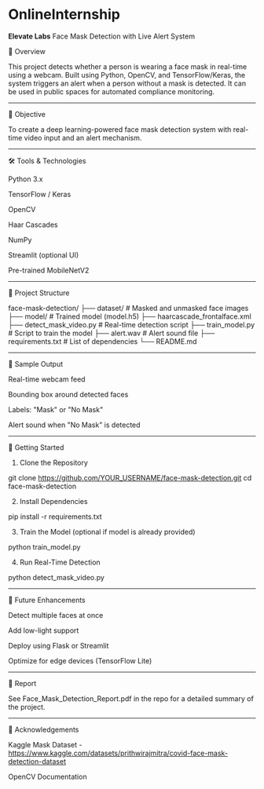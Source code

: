 # OnlineInternship
<b>Elevate Labs</b>
Face Mask Detection with Live Alert System

📌 Overview

This project detects whether a person is wearing a face mask in real-time using a webcam. Built using Python, OpenCV, and TensorFlow/Keras, the system triggers an alert when a person without a mask is detected. It can be used in public spaces for automated compliance monitoring.


---

🎯 Objective

To create a deep learning-powered face mask detection system with real-time video input and an alert mechanism.


---

🛠️ Tools & Technologies

Python 3.x

TensorFlow / Keras

OpenCV

Haar Cascades

NumPy

Streamlit (optional UI)

Pre-trained MobileNetV2



---

📂 Project Structure

face-mask-detection/
├── dataset/                    # Masked and unmasked face images
├── model/                     # Trained model (model.h5)
├── haarcascade_frontalface.xml
├── detect_mask_video.py       # Real-time detection script
├── train_model.py             # Script to train the model
├── alert.wav                  # Alert sound file
├── requirements.txt           # List of dependencies
└── README.md


---

📸 Sample Output

Real-time webcam feed

Bounding box around detected faces

Labels: "Mask" or "No Mask"

Alert sound when "No Mask" is detected



---

🚀 Getting Started

1. Clone the Repository

git clone https://github.com/YOUR_USERNAME/face-mask-detection.git
cd face-mask-detection

2. Install Dependencies

pip install -r requirements.txt

3. Train the Model (optional if model is already provided)

python train_model.py

4. Run Real-Time Detection

python detect_mask_video.py


---

🎯 Future Enhancements

Detect multiple faces at once

Add low-light support

Deploy using Flask or Streamlit

Optimize for edge devices (TensorFlow Lite)



---

📄 Report

See Face_Mask_Detection_Report.pdf in the repo for a detailed summary of the project.


---

🙌 Acknowledgements

Kaggle Mask Dataset -https://www.kaggle.com/datasets/prithwirajmitra/covid-face-mask-detection-dataset


OpenCV Documentation

